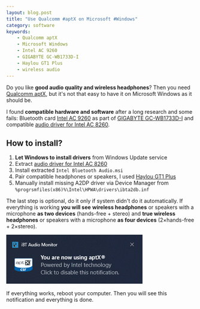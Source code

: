 ```yaml
---
layout: blog.post
title: "Use Qualcomm #aptX on Microsoft #Windows"
category: software
keywords:
    - Qualcomm aptX
    - Microsoft Windows
    - Intel AC 9260
    - GIGABYTE GC-WB1733D-I
    - Haylou GT1 Plus
    - wireless audio
---
```


Do you like **good audio quality and wireless headphones**?
Then you need [Qualcomm aptX], but it's not that easy to have it on Microsoft Windows as it should be.

I found **compatible hardware and software** after a long research and some fails:
Bluetooth card [Intel AC 9260] as part of [GIGABYTE GC-WB1733D-I] and
compatible [audio driver for Intel AC 8260].


## How to install?

 1. **Let Windows to install drivers** from Windows Update service
 2. Extract [audio driver for Intel AC 8260]
 3. Install extracted `Intel Bluetooth Audio.msi`
 4. Pair compatible headphones or speakers, I used [Haylou GT1 Plus]
 5. Manually install missing A2DP driver via Device Manager from `%progrsmfiles(x86)%\Intel\HPWA\drivers\ibta2db.inf`

The last step is optional, do it only if system didn't do it automatically.
If everything is working **you will see**
**wireless headphones** or speakers with a microphone **as two devices** (hands-free + stereo) and
**true wireless headphones** or speakers with a microphone **as four devices** (2×hands-free + 2×stereo).

![aptX powered by Intel](/notes/data/2021-03-06/intel-aptx/you-are-now-using-aptx.png)

If everything works, reboot your computer.
Then you will see this notification and everything is done.



[Qualcomm aptX]:https://www.aptx.com/
[Intel AC 9260]:https://ark.intel.com/content/www/us/en/ark/products/99445/intel-wireless-ac-9260.html
[GIGABYTE GC-WB1733D-I]:https://www.gigabyte.com/eu/Motherboard/GC-WB1733D-I-rev-10
[audio driver for Intel AC 8260]:https://www.dell.com/support/home/cs-cz/drivers/driversdetails?driverid=100j9
[Haylou GT1 Plus]:https://www.haylou.com/en/index.php?ac=article&at=read&did=95
